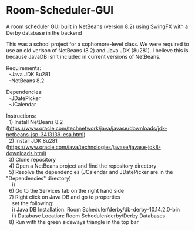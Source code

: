 # Room-Scheduler-GUI
A room scheduler GUI built in NetBeans (version 8.2) using SwingFX with a Derby database in the backend

This was a school project for a sophomore-level class. We were required to use an old verison of NetBeans (8.2) and Java JDK (8u281). I believe this is because JavaDB isn't included in current versions of NetBeans.

Requirements:\
  &nbsp;&nbsp;-Java JDK 8u281\
  &nbsp;&nbsp;-NetBeans 8.2
 
 Dependencies:\
  &nbsp;&nbsp;-JDatePicker\
  &nbsp;&nbsp;-JCalendar
  
  Instructions:\
    &nbsp;&nbsp;1) Install NetBeans 8.2 (https://www.oracle.com/technetwork/java/javase/downloads/jdk-netbeans-jsp-3413139-esa.html) \
    &nbsp;&nbsp;2) Install JDK 8u281 (https://www.oracle.com/java/technologies/javase/javase-jdk8-downloads.html) \
    &nbsp;&nbsp;3) Clone repository\
    &nbsp;&nbsp;4) Open a NetBeans project and find the repository directory\
    &nbsp;&nbsp;5) Resolve the dependencies (JCalendar and JDatePicker are in the "Dependencies" directory)\
      &nbsp;&nbsp;&nbsp;&nbsp;i) \
    &nbsp;&nbsp;6) Go to the Services tab on the right hand side\
    &nbsp;&nbsp;7) Right click on Java DB and go to properties\
      &nbsp;&nbsp;&nbsp;&nbsp;set the following:\
      &nbsp;&nbsp;&nbsp;&nbsp;i) Java DB Installation: Room Scheduler/derby/db-derby-10.14.2.0-bin\
      &nbsp;&nbsp;&nbsp;&nbsp;ii) Database Location: Room Scheduler/derby/Derby Databases\
    &nbsp;&nbsp;8) Run with the green sideways triangle in the top bar


